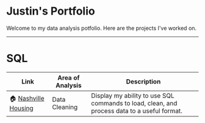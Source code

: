 # Justin's Portfolio
Welcome to my data analysis potfolio. Here are the projects I've worked on.

--------------------------------------------------------------------------------------------------

# SQL
| Link | Area of Analysis | Description | 
|---|---|---|
|🏠 [Nashville Housing](https://github.com/justin1721/Housing-Data-Cleaning) | Data Cleaning | Display my ability to use SQL commands to load, clean, and process data to a useful format. |
